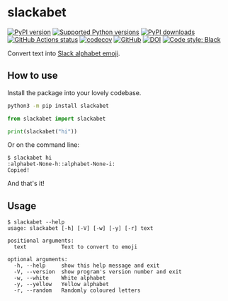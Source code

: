 # slackabet

[![PyPI version](https://img.shields.io/pypi/v/slackabet.svg?logo=pypi&logoColor=FFE873)](https://pypi.org/project/slackabet)
[![Supported Python versions](https://img.shields.io/pypi/pyversions/slackabet.svg?logo=python&logoColor=FFE873)](https://pypi.org/project/slackabet)
[![PyPI downloads](https://img.shields.io/pypi/dm/slackabet.svg)](https://pypistats.org/packages/slackabet)
[![GitHub Actions status](https://github.com/hugovk/slackabet/workflows/Test/badge.svg)](https://github.com/hugovk/slackabet/actions)
[![codecov](https://codecov.io/gh/hugovk/slackabet/branch/main/graph/badge.svg)](https://codecov.io/gh/hugovk/slackabet)
[![GitHub](https://img.shields.io/github/license/hugovk/slackabet.svg)](LICENSE.txt)
[![DOI](https://zenodo.org/badge/DOI/10.5281/zenodo.4071428.svg)](https://doi.org/10.5281/zenodo.4071428)
[![Code style: Black](https://img.shields.io/badge/code%20style-Black-000000.svg)](https://github.com/psf/black)

Convert text into
[Slack alphabet emoji](https://slack.com/intl/en-fi/help/articles/206870177-Add-custom-emoji-to-your-workspace?cvosrc=spredfast.facebook.Product#emoji-packs).

## How to use

Install the package into your lovely codebase.

```bash
python3 -m pip install slackabet
```

```python
from slackabet import slackabet

print(slackabet("hi"))
```

Or on the command line:

```console
$ slackabet hi
:alphabet-None-h::alphabet-None-i:
Copied!
```

And that's it!

## Usage

```console
$ slackabet --help
usage: slackabet [-h] [-V] [-w] [-y] [-r] text

positional arguments:
  text           Text to convert to emoji

optional arguments:
  -h, --help     show this help message and exit
  -V, --version  show program's version number and exit
  -w, --white    White alphabet
  -y, --yellow   Yellow alphabet
  -r, --random   Randomly coloured letters
```
